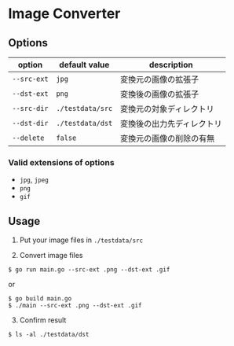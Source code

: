 # Image Converter

## Options

|option|default value|description|
|---|---|---|
|`--src-ext`|`jpg`|変換元の画像の拡張子|
|`--dst-ext`|`png`|変換後の画像の拡張子|
|`--src-dir`|`./testdata/src`|変換元の対象ディレクトリ|
|`--dst-dir`|`./testdata/dst`|変換後の出力先ディレクトリ|
|`--delete`|`false`|変換元の画像の削除の有無|

### Valid extensions of options
* `jpg`, `jpeg`
* `png`
* `gif`

## Usage

1. Put your image files in `./testdata/src`

2. Convert image files
```shell
$ go run main.go --src-ext .png --dst-ext .gif
```
or
```shell
$ go build main.go
$ ./main --src-ext .png --dst-ext .gif
```

3. Confirm result
```shell
$ ls -al ./testdata/dst
```
